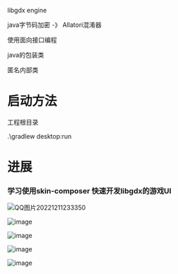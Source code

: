 
libgdx engine

java字节码加密 -》 Allatori混淆器


使用面向接口编程

java的包装类

匿名内部类

# 启动方法

工程根目录

.\gradlew desktop:run


# 进展

### 学习使用skin-composer 快速开发libgdx的游戏UI 

![QQ图片20221211233350](https://user-images.githubusercontent.com/22612129/206909812-2d949bdb-0a4f-4b7f-ab09-cefd583b1ca0.png)

![image](https://user-images.githubusercontent.com/22612129/207076906-56273520-a335-4ca4-ab93-65bc5c49beed.png)

![image](https://user-images.githubusercontent.com/22612129/207077052-903e161d-21d5-4aa3-85ef-154080da901e.png)

![image](https://user-images.githubusercontent.com/22612129/207077109-ea20bb96-abe1-4153-8e83-3b7e79cf35b5.png)

![image](https://user-images.githubusercontent.com/22612129/207077200-474a7d9d-278f-4456-9f08-250192cdd04f.png)



